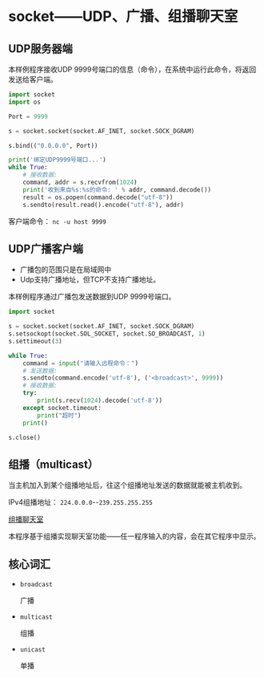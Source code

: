 # socket——UDP、广播、组播聊天室

## UDP服务器端

本样例程序接收UDP 9999号端口的信息（命令），在系统中运行此命令，将返回发送给客户端。

```python
import socket
import os

Port = 9999

s = socket.socket(socket.AF_INET, socket.SOCK_DGRAM)

s.bind(("0.0.0.0", Port))

print('绑定UDP9999号端口...')
while True:
    # 接收数据:
    command, addr = s.recvfrom(1024)
    print('收到来自%s:%s的命令: ' % addr, command.decode())
    result = os.popen(command.decode("utf-8"))
    s.sendto(result.read().encode("utf-8"), addr)
```
客户端命令： `nc -u host 9999`

## UDP广播客户端

- 广播包的范围只是在局域网中
- Udp支持广播地址，但TCP不支持广播地址。

本样例程序通过广播包发送数据到UDP 9999号端口。

```python
import socket

s = socket.socket(socket.AF_INET, socket.SOCK_DGRAM)
s.setsockopt(socket.SOL_SOCKET, socket.SO_BROADCAST, 1)
s.settimeout(3)

while True:
    command = input("请输入远程命令：")
    # 发送数据:
    s.sendto(command.encode('utf-8'), ('<broadcast>', 9999))
    # 接收数据:
    try:
        print(s.recv(1024).decode('utf-8'))
    except socket.timeout:
        print("超时")
    print()

s.close()
```

## 组播（multicast）

当主机加入到某个组播地址后，往这个组播地址发送的数据就能被主机收到。

IPv4组播地址： `224.0.0.0`--`239.255.255.255`

[组播聊天室](programs/MulticastChatroom.py)

本程序基于组播实现聊天室功能——任一程序输入的内容，会在其它程序中显示。

## 核心词汇
- `broadcast`

  广播

- `multicast`

  组播

- `unicast`

  单播